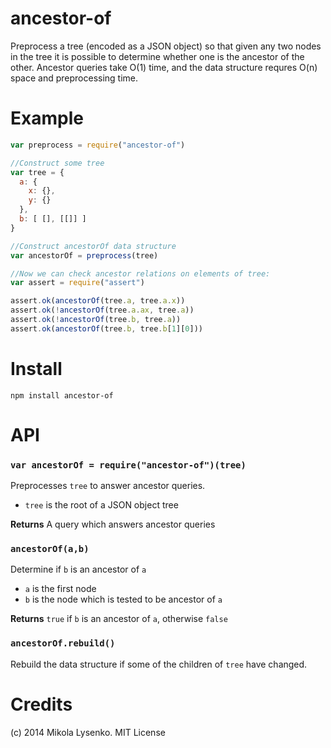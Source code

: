 ancestor-of
===========
Preprocess a tree (encoded as a JSON object) so that given any two nodes in the tree it is possible to determine whether one is the ancestor of the other. Ancestor queries take O(1) time, and the data structure requres O(n) space and preprocessing time.

# Example

```javascript
var preprocess = require("ancestor-of")

//Construct some tree
var tree = {
  a: {
    x: {},
    y: {}
  },
  b: [ [], [[]] ]
}

//Construct ancestorOf data structure
var ancestorOf = preprocess(tree)

//Now we can check ancestor relations on elements of tree:
var assert = require("assert")

assert.ok(ancestorOf(tree.a, tree.a.x))
assert.ok(!ancestorOf(tree.a.ax, tree.a))
assert.ok(!ancestorOf(tree.b, tree.a))
assert.ok(ancestorOf(tree.b, tree.b[1][0]))
```

# Install

```
npm install ancestor-of
```

# API

### `var ancestorOf = require("ancestor-of")(tree)`
Preprocesses `tree` to answer ancestor queries.

* `tree` is the root of a JSON object tree

**Returns** A query which answers ancestor queries

### `ancestorOf(a,b)`
Determine if `b` is an ancestor of `a`

* `a` is the first node
* `b` is the node which is tested to be ancestor of `a`

**Returns** `true` if `b` is an ancestor of `a`, otherwise `false`

### `ancestorOf.rebuild()`
Rebuild the data structure if some of the children of `tree` have changed.

# Credits
(c) 2014 Mikola Lysenko. MIT License